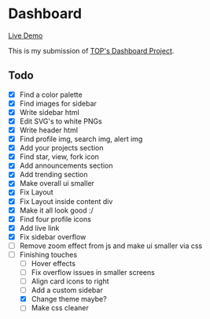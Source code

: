 # Dashboard
[Live Demo](https://devansh-baghel.github.io/odin-dashboard/)

This is my submission of [TOP's Dashboard Project](https://www.theodinproject.com/lessons/node-path-intermediate-html-and-css-admin-dashboard).

## Todo
- [x] Find a color palette
- [x] Find images for sidebar
- [x] Write sidebar html
- [x] Edit SVG's to white PNGs
- [x] Write header html
- [x] Find profile img, search img, alert img
- [x] Add your projects section
- [x] Find star, view, fork icon
- [x] Add announcements section
- [x] Add trending section
- [x] Make overall ui smaller
- [x] Fix Layout
- [x] Fix Layout inside content div
- [x] Make it all look good :/
- [x] Find four profile icons
- [x] Add live link
- [x] Fix sidebar overflow
- [ ] Remove zoom effect from js and make ui smaller via css
- [ ] Finishing touches
	- [ ] Hover effects
	- [ ] Fix overflow issues in smaller screens
	- [ ] Align card icons to right
	- [ ] Add a custom sidebar
	- [x] Change theme maybe?
	- [ ] Make css cleaner